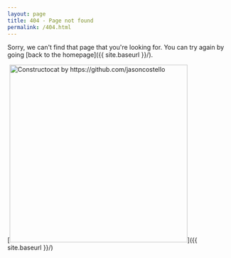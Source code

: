 ```yaml
---
layout: page
title: 404 - Page not found
permalink: /404.html
---
```


Sorry, we can't find that page that you're looking for. You can try again by going [back to the homepage]({{ site.baseurl }}/).

[<img src="{{ site.baseurl }}/https://cdn.vox-cdn.com/thumbor/oPk7lF0AY2x61Zz3B1AhK6cFavc=/0x0:1200x673/920x613/filters:focal(504x241:696x433):format(webp)/cdn.vox-cdn.com/uploads/chorus_image/image/57200569/bojack.0.0.jpg" alt="Constructocat by https://github.com/jasoncostello" style="width: 400px;"/>]({{ site.baseurl }}/)
